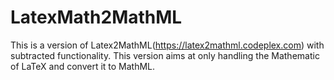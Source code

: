 # LatexMath2MathML
This is a version of Latex2MathML(https://latex2mathml.codeplex.com) with subtracted functionality. This version aims at only handling the Mathematic of LaTeX and convert it to MathML.
